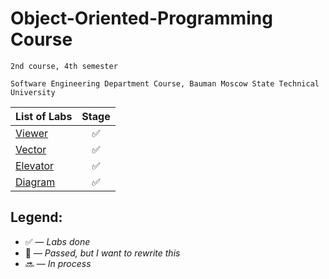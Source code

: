# Object-Oriented-Programming Course

    2nd course, 4th semester

    Software Engineering Department Course, Bauman Moscow State Technical University

| List of Labs  |     Stage     |
| ------------- |:-------------:|
|[Viewer](https://github.com/gofixyourself/Object-Oriented-Programming/tree/master/Viewer)|:white_check_mark:|
|[Vector](https://github.com/gofixyourself/Object-Oriented-Programming/tree/master/Vector)|:white_check_mark:|
|[Elevator](https://github.com/gofixyourself/Object-Oriented-Programming/tree/master/Elevator)|:white_check_mark:|
|[Diagram](https://github.com/gofixyourself/Object-Oriented-Programming/tree/master/Diagram)|:white_check_mark:|

## Legend:

* :white_check_mark: — *Labs done*
* :no_good: — *Passed, but I want to rewrite this*
* :soon: — *In process*

